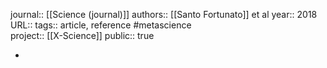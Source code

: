 journal:: [[Science (journal)]] 
authors:: [[Santo Fortunato]] et al 
year:: 2018
URL::
tags:: article, reference #metascience  
project:: [[X-Science]] 
public:: true

-